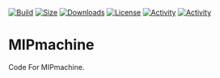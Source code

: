 [![Build](https://github.com/Jrgamer4u/MIPmachine/actions/workflows/codeql-analysis.yml/badge.svg)]()
[![Size](https://img.shields.io/github/repo-size/Jrgamer4u/MIPmachine)]()
[![Downloads](https://img.shields.io/github/downloads/Jrgamer4u/MIPmachine/total)]()
[![License](https://img.shields.io/github/license/Jrgamer4u/MIPmachine)]()
[![Activity](https://img.shields.io/github/commit-activity/m/Jrgamer4u/MIPmachine)]()
[![Activity](https://img.shields.io/github/release-date/Jrgamer4u/MIPmachine)]()

# MIPmachine
Code For MIPmachine.
